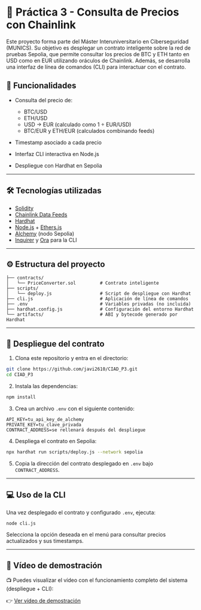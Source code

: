 # 🧠 Práctica 3 - Consulta de Precios con Chainlink

Este proyecto forma parte del Máster Interuniversitario en Ciberseguridad (MUNICS). Su objetivo es desplegar un contrato inteligente sobre la red de pruebas Sepolia, que permite consultar los precios de BTC y ETH tanto en USD como en EUR utilizando oráculos de Chainlink. Además, se desarrolla una interfaz de línea de comandos (CLI) para interactuar con el contrato.

## 📆 Funcionalidades

* Consulta del precio de:

  * BTC/USD
  * ETH/USD
  * USD → EUR (calculado como 1 ÷ EUR/USD)
  * BTC/EUR y ETH/EUR (calculados combinando feeds)
* Timestamp asociado a cada precio
* Interfaz CLI interactiva en Node.js
* Despliegue con Hardhat en Sepolia

---

## 🛠️ Tecnologías utilizadas

* [Solidity](https://soliditylang.org/)
* [Chainlink Data Feeds](https://docs.chain.link/data-feeds)
* [Hardhat](https://hardhat.org/)
* [Node.js](https://nodejs.org/) + [Ethers.js](https://docs.ethers.org/)
* [Alchemy](https://www.alchemy.com/) (nodo Sepolia)
* [Inquirer](https://www.npmjs.com/package/inquirer) y [Ora](https://www.npmjs.com/package/ora) para la CLI

---

## ⚙️ Estructura del proyecto

```
├── contracts/
│   └── PriceConverter.sol         # Contrato inteligente
├── scripts/
│   └── deploy.js                  # Script de despliegue con Hardhat
├── cli.js                         # Aplicación de línea de comandos
├── .env                           # Variables privadas (no incluida)
├── hardhat.config.js              # Configuración del entorno Hardhat
└── artifacts/                     # ABI y bytecode generado por Hardhat
```

---

## 🚀 Despliegue del contrato

1. Clona este repositorio y entra en el directorio:

```bash
git clone https://github.com/javi2610/CIAD_P3.git
cd CIAD_P3
```

2. Instala las dependencias:

```bash
npm install
```

3. Crea un archivo `.env` con el siguiente contenido:

```env
API_KEY=tu_api_key_de_alchemy
PRIVATE_KEY=tu_clave_privada
CONTRACT_ADDRESS=se rellenará después del despliegue
```

4. Despliega el contrato en Sepolia:

```bash
npx hardhat run scripts/deploy.js --network sepolia
```

5. Copia la dirección del contrato desplegado en `.env` bajo `CONTRACT_ADDRESS`.

---

## 💻 Uso de la CLI

Una vez desplegado el contrato y configurado `.env`, ejecuta:

```bash
node cli.js
```

Selecciona la opción deseada en el menú para consultar precios actualizados y sus timestamps.

---

## 🎥 Vídeo de demostración

📺 Puedes visualizar el vídeo con el funcionamiento completo del sistema (despliegue + CLI):

👉 [Ver vídeo de demostración](https://github.com/javi2610/CIAD_P3/blob/main/demo_video.mp4)

